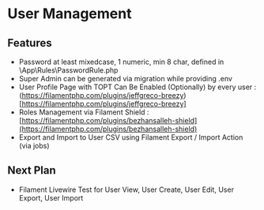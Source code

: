 # User Management

## Features
- Password at least mixedcase,  1 numeric, min 8 char, defined in \App\Rules\PasswordRule.php
- Super Admin can be generated via migration while providing .env
- User Profile Page with TOPT Can Be Enabled (Optionally) by every user : (https://filamentphp.com/plugins/jeffgreco-breezy)[https://filamentphp.com/plugins/jeffgreco-breezy]
- Roles Management via Filament Shield : [https://filamentphp.com/plugins/bezhansalleh-shield](https://filamentphp.com/plugins/bezhansalleh-shield) 
- Export and Import to User CSV using Filament Export / Import Action (via jobs)


## Next Plan
- Filament Livewire Test for User View, User Create, User Edit, User Export, User Import